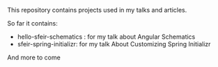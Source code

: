
This repository contains projects used in my talks and articles.

So far it contains:

* hello-sfeir-schematics : for my talk about Angular Schematics
* sfeir-spring-initializr: for my talk About Customizing Spring Initializr

And more to come
